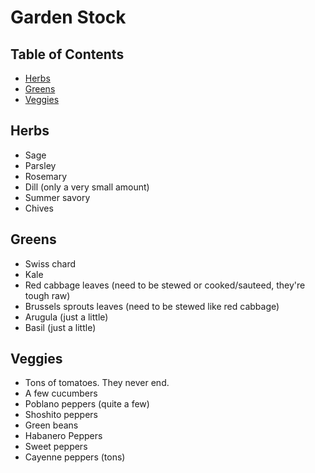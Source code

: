 # Garden Stock

## Table of Contents
- [Herbs](#herbs)
- [Greens](#greens)
- [Veggies](#veggies)

## Herbs
- Sage
- Parsley
- Rosemary
- Dill (only a very small amount)
- Summer savory
- Chives

## Greens
- Swiss chard
- Kale
- Red cabbage leaves (need to be stewed or cooked/sauteed, they're tough raw)
- Brussels sprouts leaves (need to be stewed like red cabbage)
- Arugula (just a little)
- Basil (just a little)

## Veggies
- Tons of tomatoes. They never end.
- A few cucumbers
- Poblano peppers (quite a few)
- Shoshito peppers
- Green beans
- Habanero Peppers
- Sweet peppers
- Cayenne peppers (tons)

